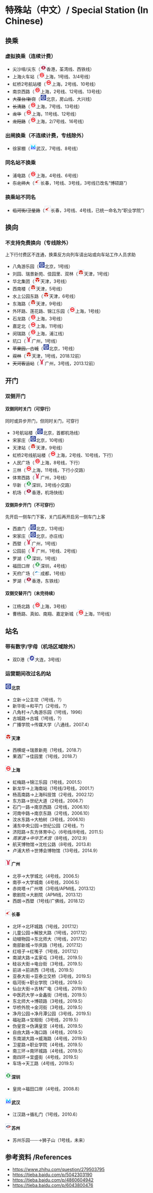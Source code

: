 # 特殊站（中文）/ Special Station (In Chinese)

## 换乘

### 虚拟换乘（连续计费）
- 尖沙咀/尖东（<img src="/images/city/hk.gif" width="20" hegiht="20"/>香港，荃湾线、西铁线）
- 上海火车站（<img src="/images/city/sh.gif" width="20" hegiht="20"/>上海，1号线、3/4号线）
- 虹桥2号航站楼（<img src="/images/city/sh.gif" width="20" hegiht="20"/>上海，2号线、10号线）
- 南京西路（<img src="/images/city/sh.gif" width="20" hegiht="20"/>上海，2号线、12号线、13号线）
- ~~大葆台/新宫~~（<img src="/images/city/bj.gif" width="20" hegiht="20"/>北京，房山线、大兴线）
- ~~长清路~~（<img src="/images/city/sh.gif" width="20" hegiht="20"/>上海，7号线、13号线）
- ~~龙华~~（<img src="/images/city/sh.gif" width="20" hegiht="20"/>上海，11号线、12号线）
- ~~龙阳路~~（<img src="/images/city/sh.gif" width="20" hegiht="20"/>上海，2/7号线、16号线）

### 出闸换乘（不连续计费，专线除外）
- 徐家棚（<img src="/images/city/wh.gif" width="20" hegiht="20"/>武汉，7号线、8号线）

### 同名站不换乘
- 浦电路（<img src="/images/city/sh.gif" width="20" hegiht="20"/>上海，4号线、6号线）
- ~~东北师大~~（<img src="/images/city/cc.gif" width="20" hegiht="20"/>长春，1号线、3号线，3号线已改名“博硕路”）

### 换乘站不同名
- ~~临河街/卫星路~~（<img src="/images/city/cc.gif" width="20" hegiht="20"/>长春，3号线、4号线，已统一命名为“职业学院”）

## 换向

### 不支持免费换向（专线除外）

上下行付费区不连通，换乘反方向列车请出站或向车站工作人员求助

- 八角游乐园（<img src="/images/city/bj.gif" width="20" hegiht="20"/>北京，1号线）
- 刘园、瑞景新苑、佳园里、双林（<img src="/images/city/tj.gif" width="20" hegiht="20"/>天津，1号线）
- 华北集团（<img src="/images/city/tj.gif" width="20" hegiht="20"/>天津，3号线）
- 西南楼（<img src="/images/city/tj.gif" width="20" hegiht="20"/>天津，5号线）
- 水上公园东路（<img src="/images/city/tj.gif" width="20" hegiht="20"/>天津，6号线）
- 东海路（<img src="/images/city/tj.gif" width="20" hegiht="20"/>天津，9号线）
- 外环路、莲花路、锦江乐园（<img src="/images/city/sh.gif" width="20" hegiht="20"/>上海，1号线）
- 石龙路（<img src="/images/city/sh.gif" width="20" hegiht="20"/>上海，3号线）
- 嘉定北（<img src="/images/city/sh.gif" width="20" hegiht="20"/>上海，11号线）
- 闵瑞路（<img src="/images/city/sh.gif" width="20" hegiht="20"/>上海，浦江线）
- 坑口（<img src="/images/city/gz.gif" width="20" hegiht="20"/>广州，1号线）
- ~~苹果园、古城~~（<img src="/images/city/bj.gif" width="20" hegiht="20"/>北京，1号线）
- ~~双林~~（<img src="/images/city/tj.gif" width="20" hegiht="20"/>天津，1号线，2018.12前）
- ~~天河客运站~~（<img src="/images/city/gz.gif" width="20" hegiht="20"/>广州，3号线，2013.12前）

## 开门

### 双侧开门

#### 双侧同时关门（可穿行）

同时或异步开门，但同时关门，可穿行

- 3号航站楼（<img src="/images/city/bj.gif" width="20" hegiht="20"/>北京，首都机场线）
- 宋家庄（<img src="/images/city/bj.gif" width="20" hegiht="20"/>北京，10号线）
- 天津站（<img src="/images/city/tj.gif" width="20" hegiht="20"/>天津，9号线）
- 虹桥2号线航站楼（<img src="/images/city/sh.gif" width="20" hegiht="20"/>上海，2号线、10号线，下行）
- 人民广场（<img src="/images/city/sh.gif" width="20" hegiht="20"/>上海，8号线，下行）
- 三林（<img src="/images/city/sh.gif" width="20" hegiht="20"/>上海，11号线，下行小交路）
- 体育西路（<img src="/images/city/gz.gif" width="20" hegiht="20"/>广州，3号线）
- 华新（<img src="/images/city/sz.gif" width="20" hegiht="20"/>深圳，3号线小交路）
- 机场（<img src="/images/city/hk.gif" width="20" hegiht="20"/>香港，机场快线）

#### 双侧异步开门（不可穿行）

先开启一侧车门下客，关门后再开启另一侧车门上客

- 西直门（<img src="/images/city/bj.gif" width="20" hegiht="20"/>北京，13号线）
- 宋家庄（<img src="/images/city/bj.gif" width="20" hegiht="20"/>北京，亦庄线）
- 西塱（<img src="/images/city/gz.gif" width="20" hegiht="20"/>广州，1号线）
- 公园前（<img src="/images/city/gz.gif" width="20" hegiht="20"/>广州，1号线、2号线）
- 罗湖（<img src="/images/city/sz.gif" width="20" hegiht="20"/>深圳，1号线）
- 福田口岸（<img src="/images/city/sz.gif" width="20" hegiht="20"/>深圳，4号线）
- 天府广场（<img src="/images/city/cd.gif" width="20" hegiht="20"/>成都，1号线）
- 罗湖（<img src="/images/city/hk.gif" width="20" hegiht="20"/>香港，东铁线）

#### 双侧交替开门（未完待续）
- 江杨北路（<img src="/images/city/sh.gif" width="20" hegiht="20"/>上海，3号线）
- 曹杨路、真如、南翔、嘉定新城（<img src="/images/city/sh.gif" width="20" hegiht="20"/>上海，11号线）

## 站名

### 带有数字/字母（机场区域除外）
- 双D港（<img src="/images/city/dl.gif" width="20" hegiht="20"/>大连，3号线）

### 运营期间改过名的站

#### <img src="/images/city/bj.gif" width="20" hegiht="20"/>北京
- 立新→公主坟（1号线，?）
- 新华街→和平门（2号线，?）
- 八角村→八角游乐园（1号线，1996）
- 古城路→古城（1号线，?）
- 广播学院→传媒大学（八通线，2007.4）

#### <img src="/images/city/tj.gif" width="20" hegiht="20"/>天津
- 西横堤→瑞景新苑（1号线，2018.7）
- 果酒厂→佳园里（1号线，2018.7）

#### <img src="/images/city/sh.gif" width="20" hegiht="20"/>上海
- 虹梅路→锦江乐园（1号线，2001.5）
- 新龙华→上海南站（1号线/3号线，2001.?）
- 杨高南路→上海科技馆（2号线，2002.12）
- 东方路→世纪大道（2号线，2006.7）
- 石门一路→南京西路（2号线，2006.10）
- 河南中路→南京东路（2号线，2006.10）
- 汶水东路→大柏树（3号线，2006.10）
- 浦东中央公园→世纪公园（2号线，?）
- 济阳路→东方体育中心（6号线/8号线，2011.5）
- *周家渡→中华艺术宫*（8号线，2012.9）
- 航天博物馆→沈杜公路（8号线，2013.8）
- 卢浦大桥→世博会博物馆（13号线，2014.9）

#### <img src="/images/city/gz.gif" width="20" hegiht="20"/>广州
- 北亭→大学城北（4号线，2006.5）
- 南亭→大学城南（4号线，2006.5）
- 赤岗塔→广州塔（3号线/APM线，2013.12）
- 歌剧院→大剧院（APM线，2013.12）
- 西朗→西塱（1号线/广佛线，2018.12）

#### <img src="/images/city/cc.gif" width="20" hegiht="20"/>长春
- 北环→北环城路（1号线，2017.12）
- 儿童公园→解放大路（1号线，2017.12）
- 动植物园→东北师大（1号线，2017.12）
- 南部新城→华庆路（1号线，2017.12）
- 红咀子→红嘴子（1号线，2017.12）
- 南湖大路→孟家屯（3号线，2019.5）
- 硅谷大街→电台街（3号线，2019.5）
- 前进→前进西（3号线，2019.5）
- 亚泰大街→亚泰立交桥（3号线，2019.5）
- 临河街→职业学院（3号线，2019.5）
- 仙台大街→吉林广电（3号线，2019.5）
- 中医药大学→金鑫街（3号线，2019.5）
- 东北师大→博硕路（3号线，2019.5）
- 华桥外院→金河街（3号线，2019.5）
- 净月公园→净月潭公园（3号线，2019.5）
- 福祉路→宝相街（3号线，2019.5）
- 伪皇宫→伪满皇宫（4号线，2019.5）
- 自由大路→海口路（4号线，2019.5）
- 东南湖大路→威海路（4号线，2019.5）
- 卫星路→职业学院（4号线，2019.5）
- 南三环→南环城路（4号线，2019.5）
- 南四环→宜盛街（4号线，2019.5）
- 车场→天工路（4号线，2019.5）

#### <img src="/images/city/sz.gif" width="20" hegiht="20"/>深圳
- 皇岗→福田口岸（4号线，2008.8）

#### <img src="/images/city/wh.gif" width="20" hegiht="20"/>武汉
- 江汉路→循礼门（1号线，2010.6）

#### <img src="/images/city/suz.gif" width="20" hegiht="20"/>苏州
- 苏州乐园----→狮子山（1号线，未来）

## 参考资料 /References
- https://www.zhihu.com/question/279503795
- https://tieba.baidu.com/p/5042303190
- https://tieba.baidu.com/p/4860604942
- https://tieba.baidu.com/p/6043800476
